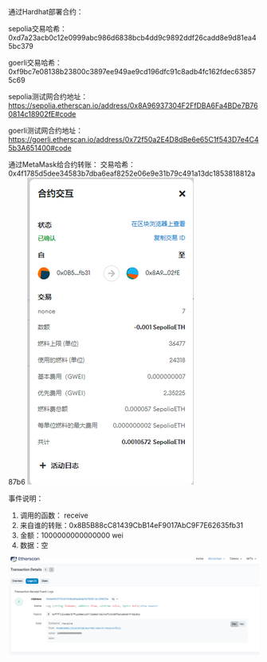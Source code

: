 通过Hardhat部署合约：

sepolia交易哈希：0xd7a23acb0c12e0999abc986d6838bcb4dd9c9892ddf26cadd8e9d81ea45bc379

goerli交易哈希：0xf9bc7e08138b23800c3897ee949ae9cd196dfc91c8adb4fc162fdec638575c69

sepolia测试网合约地址：https://sepolia.etherscan.io/address/0x8A96937304F2FfDBA6Fa4BDe7B760814c18902fE#code 

goerli测试网合约地址：https://goerli.etherscan.io/address/0x72f50a2E4D8dBe6e65C1f543D7e4C45b3A651400#code



通过MetaMask给合约转账：
交易哈希：0x4f1785d5dee34583b7dba6eaf8252e06e9e31b79c491a13dc1853818812a87b6
![b12b9d6615b0baae0a9e4a73fe02df4](./img/b12b9d6615b0baae0a9e4a73fe02df4.png) 

事件说明：

1. 调用的函数： receive
2. 来自谁的转账：0x8B5B88cC81439CbB14eF9017AbC9F7E62635fb31
3. 金额：1000000000000000 wei
4. 数据：空

![2edd467cb6107910ced925c76e7b170](./img/2edd467cb6107910ced925c76e7b170.png)

 
